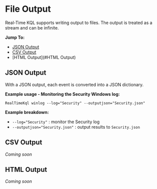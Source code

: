 # File Output

Real-Time KQL supports writing output to files. The output is treated as a stream and can be infinite.

**Jump To:**

* [JSON Output](#JSONOutput)
* [CSV Output](#CSVOutput)
* [HTML Output](#HTML Output)

## <a id="JSONOutput"></a>JSON Output

With a JSON output, each event is converted into a JSON dictionary.

**Example usage - Monitoring the Security Windows log:**

`RealTimeKql winlog --log="Security" --outputjson="Security.json"`

**Example breakdown:**

* `--log="Security"` : monitor the Security log
* `--outputjson="Security.json"` : output results to `Security.json`



## <a id="CSVOutput"></a>CSV Output

*Coming soon*



## <a id="HTMLOutput"></a>HTML Output

*Coming soon*